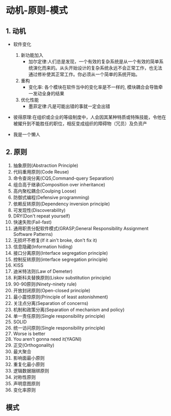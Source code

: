 # 动机-原则-模式

## **1. 动机**

* 软件变化
  1. 新功能加入
     * 加尔定律:人们总是发现，一个有效的复杂系统是从一个有效的简单系统演化而来的。从头开始设计的复杂系统永远不会正常工作，也无法通过修补使其正常工作。你必须从一个简单的系统开始。
  2. 重构
     * 变化率: 各个模块在软件当中的变化率是不一样的, 模块耦合会导致牵一发动全身的结果
  3. 优化性能
     * 墨菲定律:凡是可能出错的事就一定会出错

* 彼得原理:在组织或企业的等级制度中，人会因其某种特质或特殊技能，令他在被擢升到不能胜任的职位，相反变成组织的障碍物（冗员）及负资产

* 我是一个懒人

## **2. 原则**

1. 抽象原则(Abstraction Principle)
2. 代码重用原则(Code Reuse)
3. 命令查询分离(CQS,Command-query Separation)
4. 组合高于继承(Composition over inheritance)
5. 高内聚松耦合(Coulping Loose)
6. 防御式编程(Defensive programming)
7. 依赖反转原则(Dependency inversion principle)
8. 可发现性(Discoverability)
9. DRY(Don't repeat yourself)
10. 快速失败(Fail-fast)
11. 通用职责分配软件模式(GRASP,General Responsibility Assignment Software Patterns)
12. 无损坏不修复(If it ain't broke, don't fix it)
13. 信息隐藏(Information hiding)
14. 接口分离原则(Interface segregation principle)
15. 控制反转原则(interface segregation principle)
16. KISS
17. 迪米特法则(Law of Demeter)
18. 利斯科夫替换原则(Liskov substitution principle)
19. 90-90原则(Ninety-ninety rule)
20. 开放封闭原则(Open-closed principle)
21. 最小震惊原则(Principle of least astonishment)
22. 关注点分离(Separation of concerns)
23. 机制和政策分离(Separation of mechanism and policy)
24. 单一责任原则(Single responsibility principle)
25. SOLID
26. 统一访问原则(Single responsibility principle)
27. Worse is better
28. You aren't gonna need it(YAGNI)
29. 正交(Orthogonality)
30. 最大聚合
31. 影响面最小原则
32. 重复化最小原则
33. 逻辑数据捆绑原则
34. 对称性原则
35. 声明意图原则
36. 变化率原则

## 模式